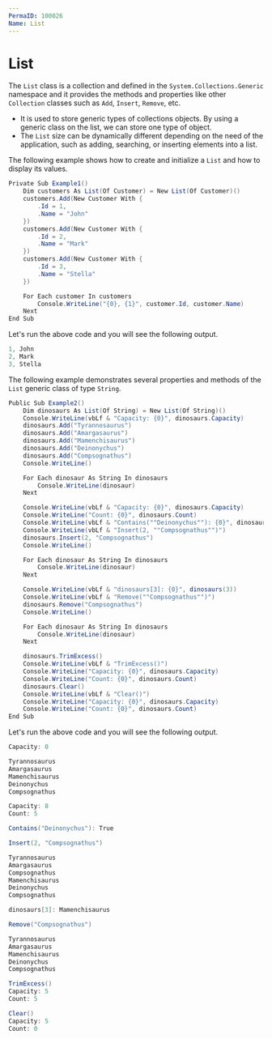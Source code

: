 ```yaml
---
PermaID: 100026
Name: List
---
```


# List

The `List` class is a collection and defined in the `System.Collections.Generic` namespace and it provides the methods and properties like other `Collection` classes such as `Add`, `Insert`, `Remove`, etc.

 - It is used to store generic types of collections objects. By using a generic class on the list, we can store one type of object. 
 - The `List` size can be dynamically different depending on the need of the application, such as adding, searching, or inserting elements into a list. 

The following example shows how to create and initialize a `List` and how to display its values.

```csharp
Private Sub Example1()
    Dim customers As List(Of Customer) = New List(Of Customer)()
    customers.Add(New Customer With {
        .Id = 1,
        .Name = "John"
    })
    customers.Add(New Customer With {
        .Id = 2,
        .Name = "Mark"
    })
    customers.Add(New Customer With {
        .Id = 3,
        .Name = "Stella"
    })

    For Each customer In customers
        Console.WriteLine("{0}, {1}", customer.Id, customer.Name)
    Next
End Sub
```

Let's run the above code and you will see the following output.

```csharp
1, John
2, Mark
3, Stella
```

The following example demonstrates several properties and methods of the `List` generic class of type `String`.

```csharp
Public Sub Example2()
    Dim dinosaurs As List(Of String) = New List(Of String)()
    Console.WriteLine(vbLf & "Capacity: {0}", dinosaurs.Capacity)
    dinosaurs.Add("Tyrannosaurus")
    dinosaurs.Add("Amargasaurus")
    dinosaurs.Add("Mamenchisaurus")
    dinosaurs.Add("Deinonychus")
    dinosaurs.Add("Compsognathus")
    Console.WriteLine()

    For Each dinosaur As String In dinosaurs
        Console.WriteLine(dinosaur)
    Next

    Console.WriteLine(vbLf & "Capacity: {0}", dinosaurs.Capacity)
    Console.WriteLine("Count: {0}", dinosaurs.Count)
    Console.WriteLine(vbLf & "Contains(""Deinonychus""): {0}", dinosaurs.Contains("Deinonychus"))
    Console.WriteLine(vbLf & "Insert(2, ""Compsognathus"")")
    dinosaurs.Insert(2, "Compsognathus")
    Console.WriteLine()

    For Each dinosaur As String In dinosaurs
        Console.WriteLine(dinosaur)
    Next

    Console.WriteLine(vbLf & "dinosaurs[3]: {0}", dinosaurs(3))
    Console.WriteLine(vbLf & "Remove(""Compsognathus"")")
    dinosaurs.Remove("Compsognathus")
    Console.WriteLine()

    For Each dinosaur As String In dinosaurs
        Console.WriteLine(dinosaur)
    Next

    dinosaurs.TrimExcess()
    Console.WriteLine(vbLf & "TrimExcess()")
    Console.WriteLine("Capacity: {0}", dinosaurs.Capacity)
    Console.WriteLine("Count: {0}", dinosaurs.Count)
    dinosaurs.Clear()
    Console.WriteLine(vbLf & "Clear()")
    Console.WriteLine("Capacity: {0}", dinosaurs.Capacity)
    Console.WriteLine("Count: {0}", dinosaurs.Count)
End Sub
```

Let's run the above code and you will see the following output.

```csharp
Capacity: 0

Tyrannosaurus
Amargasaurus
Mamenchisaurus
Deinonychus
Compsognathus

Capacity: 8
Count: 5

Contains("Deinonychus"): True

Insert(2, "Compsognathus")

Tyrannosaurus
Amargasaurus
Compsognathus
Mamenchisaurus
Deinonychus
Compsognathus

dinosaurs[3]: Mamenchisaurus

Remove("Compsognathus")

Tyrannosaurus
Amargasaurus
Mamenchisaurus
Deinonychus
Compsognathus

TrimExcess()
Capacity: 5
Count: 5

Clear()
Capacity: 5
Count: 0
```
